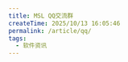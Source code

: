 ```yaml
---
title: MSL QQ交流群
createTime: 2025/10/13 16:05:46
permalink: /article/qq/
tags:
  - 软件资讯
---
```


<LinkCard icon="b:qq" title="MSL 交流群 #1" description="最老的交流群，很可能已经满人。" href="https://qm.qq.com/q/TZRpqXr2qm" />

<LinkCard icon="b:qq" title="MSL 交流群 #2" description="新群，空位较多，欢迎加入！" href="https://qm.qq.com/q/3JgcVlG9dC" />

<LinkCard icon="b:qq" title="MSL 闲聊群" description="字面意思，闲聊用的~" href="https://qm.qq.com/q/db97QbwzGo" />

